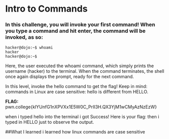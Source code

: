 # Intro to Commands 
### In this challenge, you will invoke your first command! When you type a command and hit enter, the command will be invoked, as so:
```
hacker@dojo:~$ whoami
hacker
hacker@dojo:~$
```
Here, the user executed the whoami command, which simply prints the username (hacker) to the terminal. When the command terminates, the shell once again displays the prompt, ready for the next command.

In this level, invoke the hello command to get the flag! Keep in mind: commands in Linux are case sensitive: hello is different from HELLO.

**FLAG:** pwn.college{kIYUnfG1nXPVXx1E5W0C_PrII3H.QX3YjM1wCMyAzNzEzW}

when i typed hello into the terminal i got Success! Here is your flag: 
then i typed in HELLO just to observe the output.

##What I learned 
i learned how linux commands are case sensitive

